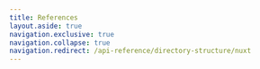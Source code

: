 ```yaml
---
title: References
layout.aside: true
navigation.exclusive: true
navigation.collapse: true
navigation.redirect: /api-reference/directory-structure/nuxt
---
```

